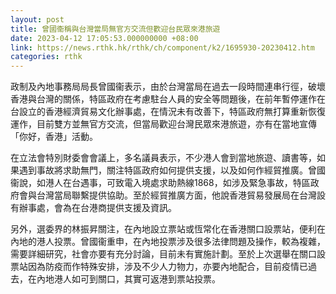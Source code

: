```yaml
---
layout: post
title: 曾國衞稱與台灣當局無官方交流但歡迎台民眾來港旅遊
date: 2023-04-12 17:05:53.000000000 +08:00
link: https://news.rthk.hk/rthk/ch/component/k2/1695930-20230412.htm
categories: rthk
---
```


政制及內地事務局局長曾國衞表示，由於台灣當局在過去一段時間連串行徑，破壞香港與台灣的關係，特區政府在考慮駐台人員的安全等問題後，在前年暫停運作在台設立的香港經濟貿易文化辦事處，在情況未有改善下，特區政府無打算重新恢復運作，目前雙方並無官方交流，但當局歡迎台灣民眾來港旅遊，亦有在當地宣傳「你好，香港」活動。

在立法會特別財委會會議上，多名議員表示，不少港人會到當地旅遊、讀書等，如果遇到事故將求助無門，關注特區政府如何提供支援，以及如何作經貿推廣。曾國衞說，如港人在台遇事，可致電入境處求助熱線1868，如涉及緊急事故，特區政府會與台灣當局聯繫提供協助。至於經貿推廣方面，他說香港貿易發展局在台灣設有辦事處，會為在台港商提供支援及資訊。

另外，選委界的林振昇關注，在內地設立票站或恆常化在香港關口設票站，便利在內地的港人投票。曾國衞重申，在內地投票涉及很多法律問題及操作，較為複雜，需要詳細研究，社會亦要有充分討論，目前未有實施計劃。至於上次選舉在關口設票站因為防疫而作特殊安排，涉及不少人力物力，亦要內地配合，目前疫情已過去，在內地港人如可到關口，其實可返港到票站投票。
